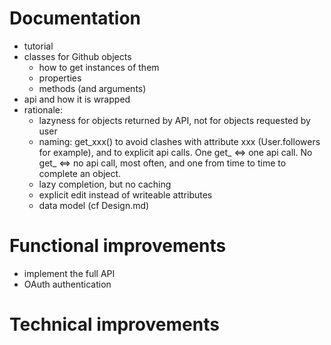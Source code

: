 Documentation
=============
 - tutorial
 - classes for Github objects
   - how to get instances of them
   - properties
   - methods (and arguments)
 - api and how it is wrapped
 - rationale:
   - lazyness for objects returned by API, not for objects requested by user
   - naming: get_xxx() to avoid clashes with attribute xxx (User.followers for example), and to explicit api calls. One get_ <=> one api call. No get_ <=> no api call, most often, and one from time to time to complete an object.
   - lazy completion, but no caching
   - explicit edit instead of writeable attributes
   - data model (cf Design.md)

Functional improvements
=======================
 - implement the full API
 - OAuth authentication

Technical improvements
======================
